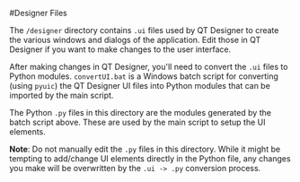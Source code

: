 #Designer Files

The `/designer` directory contains `.ui` files used by QT Designer to create
the various windows and dialogs of the application. Edit those in QT Designer
if you want to make changes to the user interface.

After making changes in QT Designer, you'll need to convert the `.ui` files to
Python modules. `convertUI.bat` is a Windows batch script for converting
(using `pyuic`) the QT Designer UI files into Python modules that can be
imported by the main script.

The Python `.py` files in this directory are the modules generated by the
batch script above. These are used by the main script to setup the UI elements.

**Note**: Do not manually edit the `.py` files in this directory. While it
might be tempting to add/change UI elements directly in the Python file,
any changes you make will be overwritten by the `.ui -> .py` conversion
process.